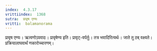 ```yaml
---
index:  4.3.17
vrittiindex:  1368
sutra:  प्रावृष एण्यः
vritti:  balamanorama 
---
```


प्रावृष एण्यः। ऋत्वणोऽपवादः। प्रावृषेण्य इति। प्रावृट्-वर्पर्तुः। तत्र भवादिरित्यर्थः। जाते तु ठब् वक्ष्यते। प्रक्रियालाघवार्थं णकारोच्चारणम्। 

